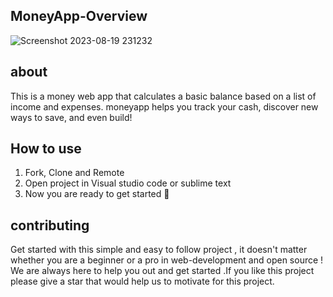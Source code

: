 **MoneyApp-Overview**
----
![Screenshot 2023-08-19 231232](https://github.com/fatemehmaral/moneyApp/assets/135278518/9aea42e7-9cf6-4e08-934d-c63c1bf88805)

**about**
----
This is a money web app that calculates a basic balance based on a list of income and expenses.
moneyapp helps you track your cash, discover new ways to save, and even build!

**How to use**
----
1. Fork, Clone and Remote
2. Open project in Visual studio code or sublime text
3. Now you are ready to get started 🎉

**contributing**
----
Get started with this simple and easy to follow project , it doesn't matter whether you are a beginner or a pro in web-development and open source ! We are always here to help you out and get started .If you like this project please give a star that would help us to motivate for this project.

